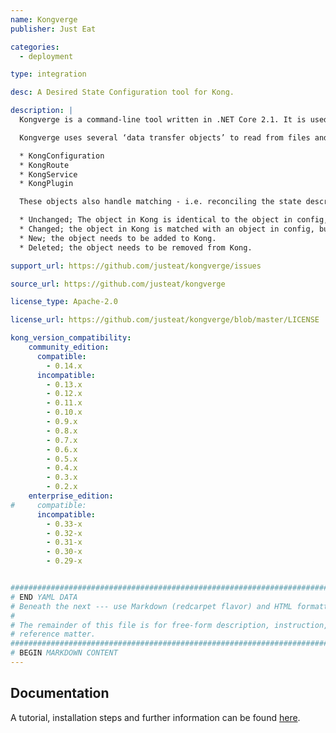 ```yaml
---
name: Kongverge
publisher: Just Eat

categories:
  - deployment

type: integration

desc: A Desired State Configuration tool for Kong.

description: |
  Kongverge is a command-line tool written in .NET Core 2.1. It is used to configure a kong server by moving its state into sync with the “desired state” given in configuration files.

  Kongverge uses several ‘data transfer objects’ to read from files and write to Kong (and vice versa). For simplicity, the field names on these objects generally match what is present in Kong:

  * KongConfiguration
  * KongRoute
  * KongService
  * KongPlugin

  These objects also handle matching - i.e. reconciling the state described by files with the state in Kong, and performing actions in Kong as needed to make them the same. The possible cases for these objects are:

  * Unchanged; The object in Kong is identical to the object in config, so no action is required.
  * Changed; the object in Kong is matched with an object in config, but not all of the properties are  the same. Action is required to update the object in place.
  * New; the object needs to be added to Kong.
  * Deleted; the object needs to be removed from Kong.

support_url: https://github.com/justeat/kongverge/issues

source_url: https://github.com/justeat/kongverge

license_type: Apache-2.0

license_url: https://github.com/justeat/kongverge/blob/master/LICENSE

kong_version_compatibility:
    community_edition:
      compatible:
        - 0.14.x
      incompatible:
        - 0.13.x
        - 0.12.x
        - 0.11.x
        - 0.10.x
        - 0.9.x
        - 0.8.x
        - 0.7.x
        - 0.6.x
        - 0.5.x
        - 0.4.x
        - 0.3.x
        - 0.2.x
    enterprise_edition:
#     compatible:
      incompatible:
        - 0.33-x
        - 0.32-x
        - 0.31-x
        - 0.30-x
        - 0.29-x


###############################################################################
# END YAML DATA
# Beneath the next --- use Markdown (redcarpet flavor) and HTML formatting only.
#
# The remainder of this file is for free-form description, instruction, and
# reference matter.
###############################################################################
# BEGIN MARKDOWN CONTENT
---
```


## Documentation

A tutorial, installation steps and further information can be found [here](https://github.com/justeat/kongverge).

